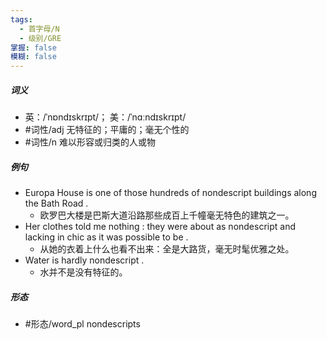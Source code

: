 ```yaml
---
tags:
  - 首字母/N
  - 级别/GRE
掌握: false
模糊: false
---
```

##### 词义
- 英：/ˈnɒndɪskrɪpt/； 美：/ˈnɑːndɪskrɪpt/
- #词性/adj  无特征的；平庸的；毫无个性的
- #词性/n  难以形容或归类的人或物
##### 例句
- Europa House is one of those hundreds of nondescript buildings along the Bath Road .
	- 欧罗巴大楼是巴斯大道沿路那些成百上千幢毫无特色的建筑之一。
- Her clothes told me nothing : they were about as nondescript and lacking in chic as it was possible to be .
	- 从她的衣着上什么也看不出来：全是大路货，毫无时髦优雅之处。
- Water is hardly nondescript .
	- 水并不是没有特征的。
##### 形态
- #形态/word_pl nondescripts

